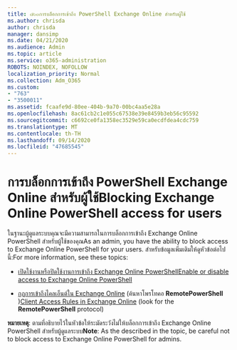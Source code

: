 ```yaml
---
title: ๗๖๓การบล็อกการเข้าถึง PowerShell Exchange Online สำหรับผู้ใช้
ms.author: chrisda
author: chrisda
manager: dansimp
ms.date: 04/21/2020
ms.audience: Admin
ms.topic: article
ms.service: o365-administration
ROBOTS: NOINDEX, NOFOLLOW
localization_priority: Normal
ms.collection: Adm_O365
ms.custom:
- "763"
- "3500011"
ms.assetid: fcaafe9d-80ee-404b-9a70-00bc4aa5e28a
ms.openlocfilehash: 8ac61cb2c1e055c67538e39e8459b3eb56c95592
ms.sourcegitcommit: c6692ce0fa1358ec3529e59ca0ecdfdea4cdc759
ms.translationtype: MT
ms.contentlocale: th-TH
ms.lasthandoff: 09/14/2020
ms.locfileid: "47685545"
---
```

# <a name="blocking-exchange-online-powershell-access-for-users"></a><span data-ttu-id="1cdda-102">การบล็อกการเข้าถึง PowerShell Exchange Online สำหรับผู้ใช้</span><span class="sxs-lookup"><span data-stu-id="1cdda-102">Blocking Exchange Online PowerShell access for users</span></span>
<span data-ttu-id="1cdda-103">ในฐานะผู้ดูแลระบบคุณจะมีความสามารถในการบล็อกการเข้าถึง Exchange Online PowerShell สำหรับผู้ใช้ของคุณ</span><span class="sxs-lookup"><span data-stu-id="1cdda-103">As an admin, you have the ability to block access to Exchange Online PowerShell for your users.</span></span> <span data-ttu-id="1cdda-104">สำหรับข้อมูลเพิ่มเติมให้ดูหัวข้อต่อไปนี้:</span><span class="sxs-lookup"><span data-stu-id="1cdda-104">For more information, see these topics:</span></span>

- [<span data-ttu-id="1cdda-105">เปิดใช้งานหรือปิดใช้งานการเข้าถึง Exchange Online PowerShell</span><span class="sxs-lookup"><span data-stu-id="1cdda-105">Enable or disable access to Exchange Online PowerShell</span></span>](https://docs.microsoft.com/powershell/exchange/exchange-online/disable-access-to-exchange-online-powershell)

- <span data-ttu-id="1cdda-106">[กฎการเข้าถึงไคลเอ็นต์ใน Exchange Online](https://technet.microsoft.com/library/mt842508.aspx) (ค้นหาโพรโทคอ **RemotePowerShell** )</span><span class="sxs-lookup"><span data-stu-id="1cdda-106">[Client Access Rules in Exchange Online](https://technet.microsoft.com/library/mt842508.aspx) (look for the **RemotePowerShell** protocol)</span></span> 

<span data-ttu-id="1cdda-107">**หมายเหตุ**: ตามที่อธิบายไว้ในหัวข้อให้ระมัดระวังไม่ให้บล็อกการเข้าถึง Exchange Online PowerShell สำหรับผู้ดูแลระบบ</span><span class="sxs-lookup"><span data-stu-id="1cdda-107">**Note**: As the described in the topic, be careful not to block access to Exchange Online PowerShell for admins.</span></span>
